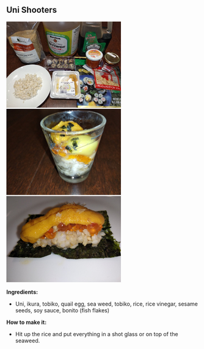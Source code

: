 ## Uni Shooters

![bars](uni-shooters.jpg)
![bars](uni-shooters2.jpg)
![bars](uni-shooters3.jpg)

**Ingredients:**

* Uni, ikura, tobiko, quail egg, sea weed, tobiko, rice, rice vinegar, sesame seeds, soy sauce, bonito (fish flakes)

**How to make it:**
* Hit up the rice and put everything in a shot glass or on top of the seaweed.



